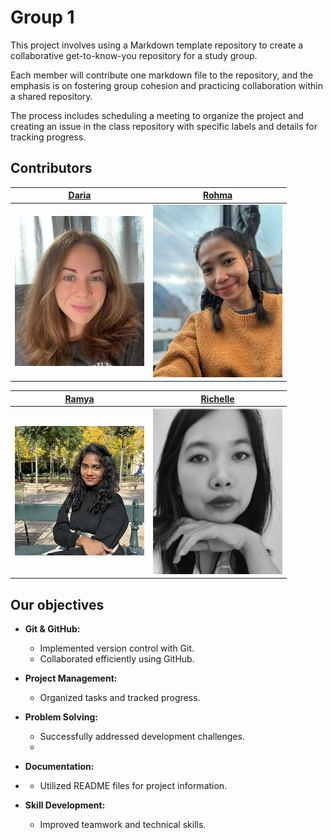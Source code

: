 # Group 1

This project involves using a Markdown template repository to create a
collaborative get-to-know-you repository for a study group.

Each member will contribute one markdown file to the repository, and the
emphasis is on fostering group cohesion and practicing collaboration within a
shared repository.

The process includes scheduling a meeting to organize the project and creating
an issue in the class repository with specific labels and details for tracking
progress.

## Contributors

| **[Daria](/members/daria.md)**       | **[Rohma](/members/rohma.md)**   |
| ------------------------------------ | -------------------------------- |
| ![Daria](/members/img/dspodina.jpeg) | ![Rohma](members/img/rohma.jpeg) |

| **[Ramya](/members/sri12334.md)** | **[Richelle](/members/richelle.md)**  |
| --------------------------------- | ------------------------------------- |
| ![Ramya](members/img/ramya.png)   | ![Richelle](members/img/richelle.png) |

## Our objectives

- **Git & GitHub:**

  - Implemented version control with Git.
  - Collaborated efficiently using GitHub.

- **Project Management:**

  - Organized tasks and tracked progress.

- **Problem Solving:**

  - Successfully addressed development challenges.
  -

- **Documentation:**
- - Utilized README files for project information.

- **Skill Development:**
  - Improved teamwork and technical skills.
